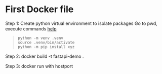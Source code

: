 # First Docker file

Step 1: Create python virtual environment to isolate packages 
Go to pwd, execute commands [help](https://fastapi.tiangolo.com/virtual-environments/)


>  ` python -m venv .venv `  
>  ` source .venv/bin/activate `  
> ` python -m pip install xyz `  

Step 2: docker build -t fastapi-demo .

Step 3: docker run with hostport